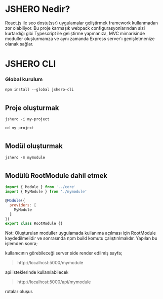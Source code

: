 # JSHERO Nedir?

React.js ile seo dostu(ssr) uygulamalar geliştirmek framework kullanmadan zor olabiliyor. 
Bu proje karmaşık webpack configurasyonlarından sizi kurtardığı gibi Typescript ile geliştirme yapmanıza, 
MVC mimarisinde moduller oluşturmanıza ve aynı zamanda Express server'ı genişletmenize olanak sağlar.

#
# JSHERO CLI
### Global kurulum
```
npm install --global jshero-cli
```
#
## Proje oluşturmak
```
jshero -i my-project

cd my-project
```
#
## Modül oluşturmak
```
jshero -m mymodule
```
#
## Modülü RootModule dahil etmek

```javascript
import { Module } from '../core'
import { MyModule } from './mymodule'

@Module({
  providers: [
    MyModule
  ]
})
export class RootModule {}
```

Not: Oluşturulan moduller uygulamada kullanıma açılması için RootModule kaydedilmelidir 
ve sonrasında npm build komutu çalıştırılmalıdır.
Yapılan bu işlemden sonra;

kullanıcının görebileceği server side render edilmiş sayfa;
> http://localhost:5000/mymodule

api isteklerinde kullanılabilecek
> http://localhost:5000/api/mymodule

rotalar oluşur.

#
